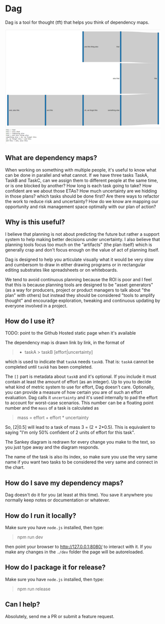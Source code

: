 # Dag

Dag is a tool for thought (tft) that helps you think of dependency maps.

![Dag Screenshot](https://github.com/stefanom/dag/blob/main/images/dag.png?raw=true)

## What are dependency maps?

When working on something with multiple people, it's useful to know what can be
done in parallel and what cannot. If we have three tasks TaskA, TaskB and TaskC, can
we assign them to different people at the same time, or is one blocked by another?
How long is each task going to take? How confident are we about those ETAs? How
much uncertainty are we hidding in those plans? which tasks should be done first?
Are there ways to refactor the work to reduce risk and uncertainty? How do we know
are mapping our opportunity and risk management space optimally with our plan
of action?

## Why is this useful?

I believe that planning is not about predicting the future but rather a support
system to help making better decisions under uncertainty. I also believe that planning
tools focus too much on the "artifacts" (the plan itself) which is generally crap
and don't focus enough on the value of act of planning itself.

Dag is designed to help you articulate visually what it would be very slow and
cumbersom to draw in either drawing programs or in rectangular editing substrates
like spreadsheets or on whiteboards.

We tend to avoid continuous planning because the ROI is poor and I feel that this
is because planning tools are designed to be "asset generators" (as a way for
producers, project or product managers to talk about "the plan" with others) but 
instead they should be considered "tools to amplify thought" and encouradge 
exploration, tweaking and continuous updating by everyone involved in a project.

## How do I use it?

TODO: point to the Github Hosted static page when it's available

The dependency map is drawn link by link, in the format of

> * taskA > taskB [effort|uncertainty]

which is used to indicate that `taskA` needs `taskB`. That is: `taskA` cannot be
completed until `taskB` has been completed.

The `[]` part is metadata about `taskB` and it's optional. If you include it must
contain at least the amount of effort (as an integer). Up to you to decide what
kind of metric system to use for effort, Dag doesn't care. Optionally, you can
provide a measure of how certain you are of such an effort evaluation. Dag calls it
`uncertainty` and it's used internally to pad the effort to account for worst-case
scenarios. This number can be a floating point number and the `mass` of a task
is calculated as

> mass = effort + effort * uncertainty

So, [2|0.5] will lead to a task of mass 3 = (2 + 2*0.5). This is equivalent to
saying "I'm only 50% confident of 2 units of effort for this task".

The Sankey diagram is redrawn for every change you make to the text, so you just
type away and the diagram responds.

The name of the task is also its index, so make sure you use the very same name
if you want two tasks to be considered the very same and connect in the chart.

## How do I save my dependency maps?

Dag doesn't do it for you (at least at this time). You save it anywhere you normally keep notes or documentation or whatever.

## How do I run it locally?

Make sure you have `node.js` installed, then type:

> npm run dev

then point your browser to http://127.0.0.1:8080/ to interact with it. If you
make any changes in the `./dev` folder the page will be autoreloaded.

## How do I package it for release?

Make sure you have `node.js` installed, then type:

> npm run release

## Can I help?

Absolutely, send me a PR or submit a feature request.
